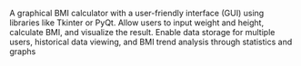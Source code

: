 A graphical BMI calculator with a user-friendly interface (GUI) using
libraries like Tkinter or PyQt. Allow users to input weight and height, calculate BMI, and
visualize the result. Enable data storage for multiple users, historical data viewing, and BMI
trend analysis through statistics and graphs
